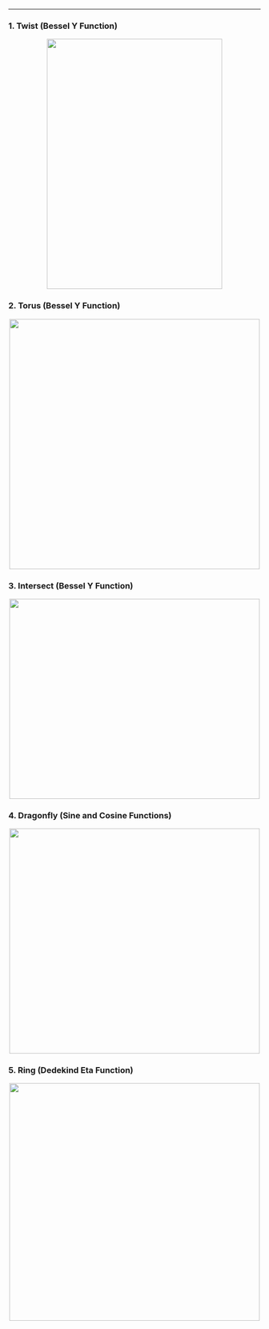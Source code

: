 ***
### 1. Twist (Bessel Y Function)
<p align="center"><img src= "https://user-images.githubusercontent.com/66701331/183236753-db570d86-c3eb-43a2-a8e9-915ad897ffe3.png" width="350" height="500" ></p>

### 2. Torus (Bessel Y Function)
<p align="center"><img src= "https://user-images.githubusercontent.com/66701331/183236671-80d70994-f625-4b91-a2e6-dffd142ede37.png" width="500" height="500" ></p>

### 3. Intersect (Bessel Y Function)
<p align="center"><img src= "https://user-images.githubusercontent.com/66701331/183236813-874f129d-4ab0-474c-86ee-c80502720098.png"  width="500" height="400" ></p>

### 4. Dragonfly (Sine and Cosine Functions)
<p align="center"><img src= "https://user-images.githubusercontent.com/66701331/183236895-56471ace-20e0-474b-9105-59c129854e4d.png"  width="500" height="450" ></p>

### 5. Ring (Dedekind Eta Function)
<p align="center"><img src= "https://user-images.githubusercontent.com/66701331/183557885-9bb87d0c-eac9-4642-86ad-69cc3cf2dd09.png"  width="500" height="475" ></p>
